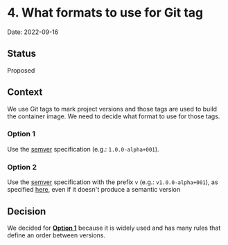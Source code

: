 # 4. What formats to use for Git tag

Date: 2022-09-16

## Status

Proposed

## Context

We use Git tags to mark project versions and those tags are used to build the container image. 
We need to decide what format to use for those tags. 

### Option 1

Use the [semver](https://semver.org/) specification (e.g.: `1.0.0-alpha+001`).

### Option 2

Use the [semver](https://semver.org/) specification with the prefix `v` (e.g.: `v1.0.0-alpha+001`), as specified 
[here](https://semver.org/#is-v123-a-semantic-version), even if it doesn't produce a semantic version 

## Decision

We decided for **[Option 1](#option-1)** because it is widely used and has many rules that define an order between 
versions.
